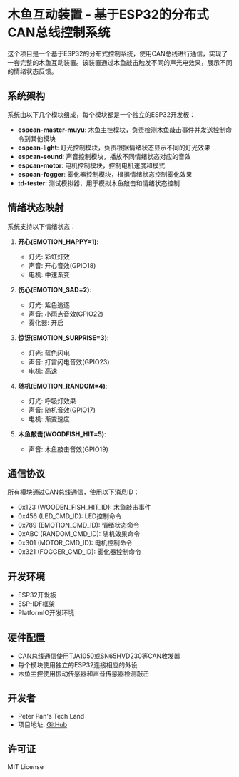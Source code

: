 # 木鱼互动装置 - 基于ESP32的分布式CAN总线控制系统

这个项目是一个基于ESP32的分布式控制系统，使用CAN总线进行通信，实现了一套完整的木鱼互动装置。该装置通过木鱼敲击触发不同的声光电效果，展示不同的情绪状态反馈。

## 系统架构

系统由以下几个模块组成，每个模块都是一个独立的ESP32开发板：

- **espcan-master-muyu**: 木鱼主控模块，负责检测木鱼敲击事件并发送控制命令到其他模块
- **espcan-light**: 灯光控制模块，负责根据情绪状态显示不同的灯光效果
- **espcan-sound**: 声音控制模块，播放不同情绪状态对应的音效
- **espcan-motor**: 电机控制模块，控制电机速度和模式
- **espcan-fogger**: 雾化器控制模块，根据情绪状态控制雾化效果
- **td-tester**: 测试模拟器，用于模拟木鱼敲击和情绪状态控制

## 情绪状态映射

系统支持以下情绪状态：

1. **开心(EMOTION_HAPPY=1)**:
   - 灯光: 彩虹灯效
   - 声音: 开心音效(GPIO18)
   - 电机: 中速渐变
   
2. **伤心(EMOTION_SAD=2)**:
   - 灯光: 紫色追逐
   - 声音: 小雨点音效(GPIO22)
   - 雾化器: 开启
   
3. **惊讶(EMOTION_SURPRISE=3)**:
   - 灯光: 蓝色闪电
   - 声音: 打雷闪电音效(GPIO23)
   - 电机: 高速
   
4. **随机(EMOTION_RANDOM=4)**:
   - 灯光: 呼吸灯效果
   - 声音: 随机音效(GPIO17)
   - 电机: 渐变速度
   
5. **木鱼敲击(WOODFISH_HIT=5)**:
   - 声音: 木鱼敲击音效(GPIO19)

## 通信协议

所有模块通过CAN总线通信，使用以下消息ID：

- 0x123 (WOODEN_FISH_HIT_ID): 木鱼敲击事件
- 0x456 (LED_CMD_ID): LED控制命令
- 0x789 (EMOTION_CMD_ID): 情绪状态命令
- 0xABC (RANDOM_CMD_ID): 随机效果命令
- 0x301 (MOTOR_CMD_ID): 电机控制命令
- 0x321 (FOGGER_CMD_ID): 雾化器控制命令

## 开发环境

- ESP32开发板
- ESP-IDF框架
- PlatformIO开发环境

## 硬件配置

- CAN总线通信使用TJA1050或SN65HVD230等CAN收发器
- 每个模块使用独立的ESP32连接相应的外设
- 木鱼主控使用振动传感器和声音传感器检测敲击

## 开发者

- Peter Pan's Tech Land
- 项目地址: [GitHub](https://github.com/peterpanstechland/espcan-test)

## 许可证

MIT License 